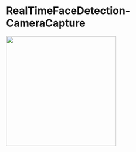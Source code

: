 # RealTimeFaceDetection-CameraCapture
<img src="https://github.com/katafuchix/RealTimeFaceDetection-CameraCapture/assets/6063541/a103d607-cddd-4910-b795-853b049e522d" width="300">
